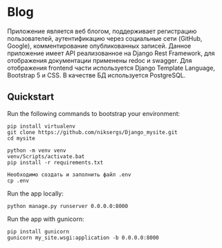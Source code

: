 # Blog

Приложение является веб блогом, поддерживает регистрацию пользователей,
аутентификацию через социальные сети (GitHub, Google),
комментирование опубликованных записей.
Данное приложение имеет API реализованное на Django Rest Framework,
для отображения документации применены redoc и swagger.
Для отображения frontend части используется Django Template Language, Bootstrap 5 и CSS.
В качестве БД используется PostgreSQL.

## Quickstart

Run the following commands to bootstrap your environment:
    
    pip install virtualenv
    git clone https://github.com/niksergs/Django_mysite.git
    cd mysite

    python -m venv venv
    venv/Scripts/activate.bat
    pip install -r requirements.txt
    
    Необходимо создать и заполнить файл .env
    cp .env

Run the app locally:

    python manage.py runserver 0.0.0.0:8000

Run the app with gunicorn:

    pip install gunicorn
    gunicorn my_site.wsgi:application -b 0.0.0.0:8000
    